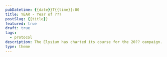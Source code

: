 ```yaml
---
pubDatetime: {{date}}T{{time}}:00
title: YEAR - Year of ???
postSlug: {{title}}
featured: true
draft: true
tags:
  - protocol
description: The Elysium has charted its course for the 20?? campaign. Quests are locked in, equipment is double-checked, and thrusters are engaged.
type: theme
---
```

